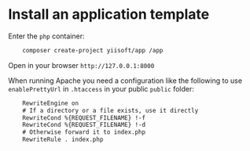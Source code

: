 # Install an application template

Enter the `php` container:

```bash
    composer create-project yiisoft/app /app
```

Open in your browser `http://127.0.0.1:8000`

When running Apache you need a configuration like the following to use `enablePrettyUrl` in `.htaccess` in your public `public` folder:

```html
    RewriteEngine on
    # If a directory or a file exists, use it directly
    RewriteCond %{REQUEST_FILENAME} !-f
    RewriteCond %{REQUEST_FILENAME} !-d
    # Otherwise forward it to index.php
    RewriteRule . index.php
```
